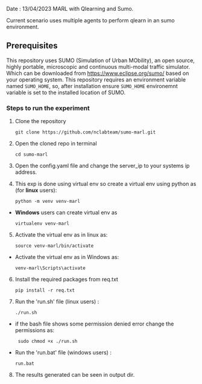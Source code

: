 Date : 13/04/2023
MARL with Qlearning and Sumo.

Current scenario uses multiple agents to perform qlearn in an sumo environment.

## Prerequisites
This repository uses SUMO (Simulation of Urban MObility), an open source, highly portable, microscopic and continuous multi-modal traffic simulator. Which can be downloaded from https://www.eclipse.org/sumo/ based on your operating system.
This repository requires an environment variable named `SUMO_HOME`, so, after installation ensure `SUMO_HOME` environemnt variable is set to the installed location of SUMO.

### Steps to run the experiment
1. Clone the repository
    ```
    git clone https://github.com/nclabteam/sumo-marl.git
    ```
2. Open the cloned repo in terminal
    ```
    cd sumo-marl
    ```
3. Open the config.yaml file and change the server_ip to your systems ip address.

4. This exp is done using virtual env so create a virtual env using python as (for **linux** users):
    ```
    python -m venv venv-marl
    ```
- **Windows** users can create virtual env as
    ```
    virtualenv venv-marl
    ```
5.  Activate the virtual env as in linux as:
    ``` 
    source venv-marl/bin/activate
    ```
 - Activate the virtual env as in Windows as:
    ``` 
    venv-marl\Scripts\activate
    ```
6. Install the required packages from req.txt
    ```
    pip install -r req.txt
    ```
7. Run the 'run.sh' file (linux users) :
    ```
    ./run.sh
    ```
- if the bash file shows some permission denied error change the permissions as:

    ```
     sudo chmod +x ./run.sh
    ```
- Run the 'run.bat' file (windows users) :
    ```
    run.bat
    ```
8. The results generated can be seen in output dir.
